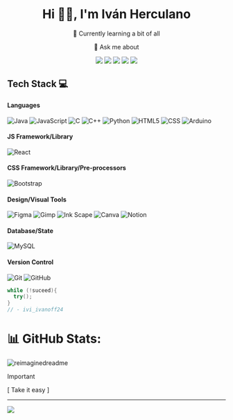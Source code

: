 <div align="center">
  <h1>
    Hi 👋🏻, I'm Iván Herculano
  </h1>
  <p>🐼 Currently learning a bit of all</p>
  <p>💬 Ask me about</p>
</div>
<div align="center">
  <a href="https://linkedin.com/in/iván-herculano-garcía-28141b22a" target="_blank"><img src="https://img.shields.io/badge/LinkedIn-0A66C2.svg?style=for-the-badge&logo=LinkedIn&logoColor=white"></a>
  <a href="https://stackoverflow.com/users/22390184/ivi-ivanoff24" target="_blank"><img src="https://img.shields.io/badge/Stack%20Overflow-F58025.svg?style=for-the-badge&logo=Stack-Overflow&logoColor=white"></a>
  <a href="https://discord.gg/https://discord.gg/U8kMhuQ65A" target="_blank"><img src="https://img.shields.io/badge/Discord-5865F2.svg?style=for-the-badge&logo=Discord&logoColor=white"></a>
  <a href="https://instagram.com/ivi_ivanoff24" target="_blank"><img src="https://img.shields.io/badge/Instagram-E4405F.svg?style=for-the-badge&logo=Instagram&logoColor=white"></a>
  <a href="https://twitter.com/IIvanoff24" target="_blank"><img src="https://img.shields.io/badge/Twitter-1D9BF0.svg?style=for-the-badge&logo=Twitter&logoColor=white"></a>
</div>

## Tech Stack 💻
#### Languages
![Java](https://img.shields.io/badge/-Java-000?style=for-the-badge&logo=openjdk)
![JavaScript](https://img.shields.io/badge/-JavaScript-000?style=for-the-badge&logo=javascript)
![C](https://img.shields.io/badge/c-000?style=for-the-badge&logo=c)
![C++](https://img.shields.io/badge/-c++-000?style=for-the-badge&logo=c%2B%2B)
![Python](https://img.shields.io/badge/python-000?style=for-the-badge&logo=python)
![HTML5](https://img.shields.io/badge/-HTML5-000?style=for-the-badge&logo=html5)
![CSS](https://img.shields.io/badge/-CSS3-000?style=for-the-badge&logo=css3)
![Arduino](https://img.shields.io/badge/-Arduino-000?style=for-the-badge&logo=Arduino)

#### JS Framework/Library
![React](https://img.shields.io/badge/-ReactJS-000?style=for-the-badge&logo=react)

#### CSS Framework/Library/Pre-processors
![Bootstrap](https://img.shields.io/badge/-Bootstrap-000?style=for-the-badge&logo=bootstrap)

#### Design/Visual Tools
![Figma](https://img.shields.io/badge/-Figma-000?style=for-the-badge&logo=figma)
![Gimp](https://img.shields.io/badge/-Gimp-000?style=for-the-badge&logo=gimp)
![Ink Scape](https://img.shields.io/badge/-Ink%20Scape-000?style=for-the-badge&logo=inkscape)
![Canva](https://img.shields.io/badge/-Canva-000?style=for-the-badge&logo=canva)
![Notion](https://img.shields.io/badge/-Notion-000?style=for-the-badge&logo=notion)

#### Database/State
![MySQL](https://img.shields.io/badge/-MySQL-000?style=for-the-badge&logo=mysql)

#### Version Control
![Git](https://img.shields.io/badge/-Git-000?style=for-the-badge&logo=git)
![GitHub](https://img.shields.io/badge/-GitHub-000?style=for-the-badge&logo=github)

``` java
while (!suceed){
  try();
}
// - ivi_ivanoff24
```

# 📊 GitHub Stats:
<img src="https://myreadme.vercel.app/api/embed/iviivanoff24?panels=userstatistics,toprepositories,toplanguages,commitgraph" alt="reimaginedreadme" />

> [!IMPORTANT]
> [ Take it easy ]
---
[![](https://visitcount.itsvg.in/api?id=iviivanoff24&icon=0&color=0)](https://visitcount.itsvg.in)

<!-- Proudly created with GPRM ( https://gprm.itsvg.in ) -->
